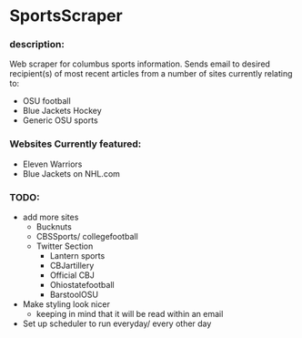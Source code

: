 # SportsScraper
### description:
Web scraper for columbus sports information. Sends email to desired
 recipient(s) of most recent articles from a number of sites
  currently relating to:
* OSU football
* Blue Jackets Hockey
* Generic OSU sports

### Websites Currently featured:
* Eleven Warriors
* Blue Jackets on NHL.com

### TODO:
* add more sites
    * Bucknuts
    * CBSSports/ collegefootball
    * Twitter Section
        * Lantern sports
        * CBJartillery
        * Official CBJ
        * Ohiostatefootball
        * BarstoolOSU
* Make styling look nicer
    * keeping in mind that it will be read within an email
* Set up scheduler to run everyday/ every other day
